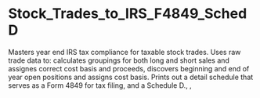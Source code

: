# Stock_Trades_to_IRS_F4849_SchedD
Masters year end IRS tax compliance for taxable stock trades.  Uses raw trade data to: calculates groupings for both long and short sales and assignes correct cost basis and proceeds, discovers beginning and end of year open positions and assigns cost basis.  Prints out a detail schedule that serves as a Form 4849 for tax filing, and a Schedule D., , 
